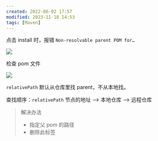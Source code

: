 ```yaml
---
created: 2022-06-02 17:57
modified: 2023-11-18 14:53
tags: [Maven]
---
```


点击 install 时，报错 `Non-resolvable parent POM for…`

![](Maven%20踩坑记录.png)

检查 pom 文件

![](Maven%20踩坑记录-1.png)

`relativePath` 默认从仓库里找 parent，不从本地找。

查找顺序：`relativePath` 节点的地址 –> 本地仓库 –> 远程仓库

> 解决办法
> -  指定父 pom 的路径
> -  删除此标签
